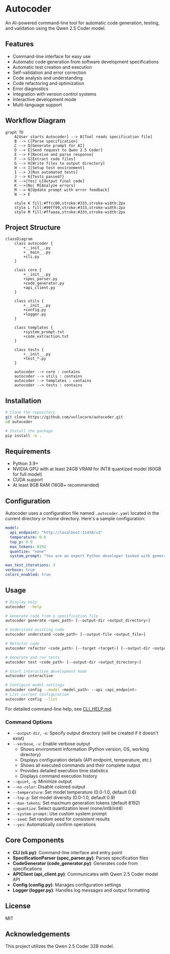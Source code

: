 # Autocoder

An AI-powered command-line tool for automatic code generation, testing, and validation using the Qwen 2.5 Coder model.

## Features

- Command-line interface for easy use
- Automatic code generation from software development specifications
- Automatic test creation and execution
- Self-validation and error correction
- Code analysis and understanding
- Code refactoring and optimization
- Error diagnostics
- Integration with version control systems
- Interactive development mode
- Multi-language support

## Workflow Diagram

```mermaid
graph TD
    A[User starts Autocoder] --> B[Tool reads specification file]
    B --> C[Parse specification]
    C --> D[Generate prompt for AI]
    D --> E[Send request to Qwen 2.5 Coder]
    E --> F[Receive and parse response]
    F --> G[Extract code files]
    G --> H[Write files to output directory]
    H --> I[Setup test environment]
    I --> J[Run automated tests]
    J --> K{Tests passed?}
    K -->|Yes| L[Output final code]
    K -->|No| M[Analyze errors]
    M --> N[Update prompt with error feedback]
    N --> E
    
    style K fill:#ffcc00,stroke:#333,stroke-width:2px
    style L fill:#99ff99,stroke:#333,stroke-width:2px
    style M fill:#ffaaaa,stroke:#333,stroke-width:2px
```

## Project Structure

```mermaid
classDiagram
    class autocoder {
        +__init__.py
        +__main__.py
        +cli.py
    }
    
    class core {
        +__init__.py
        +spec_parser.py
        +code_generator.py
        +api_client.py
    }
    
    class utils {
        +__init__.py
        +config.py
        +logger.py
    }
    
    class templates {
        +system_prompt.txt
        +code_extraction.txt
    }
    
    class tests {
        +__init__.py
        +test_*.py
    }
    
    autocoder --> core : contains
    autocoder --> utils : contains
    autocoder --> templates : contains
    autocoder --> tests : contains
```

## Installation

```bash
# Clone the repository
git clone https://github.com/vollocare/autocoder.git
cd autocoder

# Install the package
pip install -e .
```

## Requirements

- Python 3.9+
- NVIDIA GPU with at least 24GB VRAM for INT8 quantized model (60GB for full model)
- CUDA support
- At least 8GB RAM (16GB+ recommended)

## Configuration

Autocoder uses a configuration file named `.autocoder.yaml` located in the current directory or home directory. Here's a sample configuration:

```yaml
model:
  api_endpoint: "http://localhost:11434/v1"
  temperature: 0.6
  top_p: 0.9
  max_tokens: 8192
  quantize: "none"
  system_prompt: "You are an expert Python developer tasked with generating high-quality, maintainable code based on detailed specifications."

max_test_iterations: 3
verbose: true
colors_enabled: true
```

## Usage

```bash
# Display help
autocoder --help

# Generate code from a specification file
autocoder generate <spec_path> [--output-dir <output_directory>]

# Understand existing code
autocoder understand <code_path> [--output-file <output_file>]

# Refactor code
autocoder refactor <code_path> [--target <target>] [--output-dir <output_directory>]

# Generate and run tests
autocoder test <code_path> [--output-dir <output_directory>]

# Start interactive development mode
autocoder interactive

# Configure model settings
autocoder config --model <model_path> --api <api_endpoint>
# List current configuration
autocoder config --list
```

For detailed command-line help, see [CLI_HELP.md](docs/CLI_HELP.md).

### Command Options

- `--output-dir`, `-o`: Specify output directory (will be created if it doesn't exist)
- `--verbose`, `-v`: Enable verbose output
  - Shows environment information (Python version, OS, working directory)
  - Displays configuration details (API endpoint, temperature, etc.)
  - Shows all executed commands and their complete output
  - Provides detailed execution time statistics
  - Displays command execution history
- `--quiet`, `-q`: Minimize output
- `--no-color`: Disable colored output
- `--temperature`: Set model temperature (0.0-1.0, default 0.6)
- `--top-p`: Set model diversity (0.0-1.0, default 0.9)
- `--max-tokens`: Set maximum generation tokens (default 8192)
- `--quantize`: Select quantization level (none/int8/int4)
- `--system-prompt`: Use custom system prompt
- `--seed`: Set random seed for consistent results
- `--yes`: Automatically confirm operations

## Core Components

- **CLI (cli.py)**: Command-line interface and entry point
- **SpecificationParser (spec_parser.py)**: Parses specification files
- **CodeGenerator (code_generator.py)**: Generates code from specifications
- **APIClient (api_client.py)**: Communicates with Qwen 2.5 Coder model API
- **Config (config.py)**: Manages configuration settings
- **Logger (logger.py)**: Handles log messages and output formatting

## License

MIT

## Acknowledgements

This project utilizes the Qwen 2.5 Coder 32B model. 